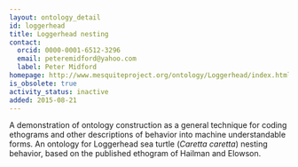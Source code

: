 ```yaml
---
layout: ontology_detail
id: loggerhead
title: Loggerhead nesting
contact:
  orcid: 0000-0001-6512-3296
  email: peteremidford@yahoo.com
  label: Peter Midford
homepage: http://www.mesquiteproject.org/ontology/Loggerhead/index.html
is_obsolete: true
activity_status: inactive
added: 2015-08-21
---
```


A demonstration of ontology construction as a general technique for coding ethograms and other descriptions of behavior into machine understandable forms. An ontology for Loggerhead sea turtle (<i>Caretta caretta</i>) nesting behavior, based on the published ethogram of Hailman and Elowson.
